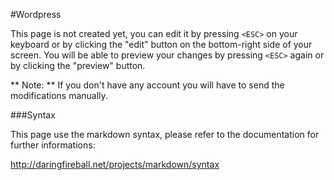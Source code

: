 #Wordpress

This page is not created yet, you can edit it by pressing ```<ESC>``` on your keyboard or by clicking the "edit" button on the bottom-right side of your screen. You will be able to preview your changes by pressing ```<ESC>``` again or by clicking the "preview" button.

** Note: ** If you don't have any account you will have to send the modifications manually.

###Syntax

This page use the markdown syntax, please refer to the documentation for further informations:

http://daringfireball.net/projects/markdown/syntax